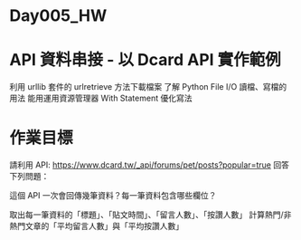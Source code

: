 # Day005_HW
# API 資料串接 - 以 Dcard API 實作範例
利用 urllib 套件的 urlretrieve 方法下載檔案
了解 Python File I/O 讀檔、寫檔的用法
能用運用資源管理器 With Statement 優化寫法
# 作業目標
請利用 API: https://www.dcard.tw/_api/forums/pet/posts?popular=true 回答下列問題：

這個 API 一次會回傳幾筆資料？每一筆資料包含哪些欄位？

取出每一筆資料的「標題」、「貼文時間」、「留言人數」、「按讚人數」
計算熱門/非熱門文章的「平均留言人數」與「平均按讚人數」
